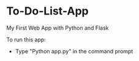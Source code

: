 # To-Do-List-App
My First Web App with Python and Flask

To run this app:
 - Type "Python app.py" in the command prompt
